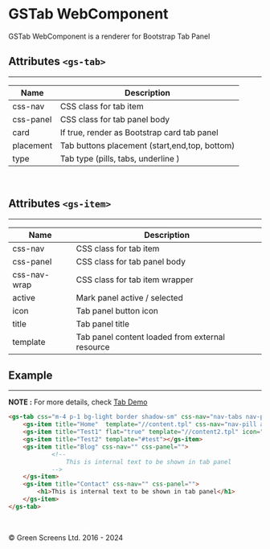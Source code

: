 # GSTab WebComponent
 
GSTab WebComponent is a renderer for Bootstrap Tab Panel
 
## Attributes ```<gs-tab>```
---
 
| Name               | Description                                              |
|--------------------|----------------------------------------------------------|
| css-nav            | CSS class for tab item                                   |
| css-panel          | CSS class for tab panel body                             |
| card               | If true, render as Bootstrap card tab panel              |
| placement          | Tab buttons placement (start,end,top, bottom)            |
| type               | Tab type (pills, tabs, underline )                       |
 
<br>
 
## Attributes ```<gs-item>```
---
 
| Name               | Description                                              |
|--------------------|----------------------------------------------------------|
| css-nav            | CSS class for tab item                                   |
| css-panel          | CSS class for tab panel body                             |
| css-nav-wrap       | CSS class for tab item wrapper                           |
| active             | Mark panel active / selected                             |
| icon               | Tab panel button icon                                    |
| title              | Tab panel title                                          |
| template           | Tab panel content loaded from external resource          |
 
 
## Example
---
 
**NOTE :**
For more details, check [Tab Demo](../../demos/tab/)
 
```html
<gs-tab css="m-4 p-1 bg-light border shadow-sm" css-nav="nav-tabs nav-pills" css-panel="">
    <gs-item title="Home"  template="//content.tpl" css-nav="nav-pill active" css-pane=""></gs-item>
    <gs-item title="Test1" flat="true" template="//content2.tpl" icon="alarm ms-1"></gs-item>
    <gs-item title="Test2" template="#test"></gs-item>
    <gs-item title="Blog" css-nav="" css-panel="">
            <!--
                This is internal text to be shown in tab panel
            -->
    </gs-item>
    <gs-item title="Contact" css-nav="" css-panel="">
        <h1>This is internal text to be shown in tab panel</h1>
    </gs-item>
</gs-tab>
```
 
<br>

&copy; Green Screens Ltd. 2016 - 2024
